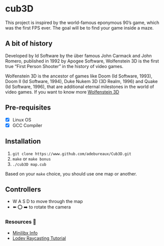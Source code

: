 # cub3D
This project is inspired by the world-famous eponymous 90’s game, which was the first FPS ever. The goal will be to
find your game inside a maze.

## A bit of history
Developed by Id Software by the über famous John Carmack and John Romero, published in 1992 by Apogee Software, Wolfenstein 3D is the first true “First Person
Shooter” in the history of video games.

Wolfenstein 3D is the ancestor of games like Doom (Id Software, 1993), Doom II
(Id Software, 1994), Duke Nukem 3D (3D Realm, 1996) and Quake (Id Software, 1996),
that are additional eternal milestones in the world of video games.
If you want to know more [Wolfenstein 3D](https://es.wikipedia.org/wiki/Wolfenstein_3D)

## Pre-requisites
- [x] Linux OS
- [x] GCC Compiler

## Installation
1. `git clone https://www.github.com/adebureaux/Cub3D.git`
2. `make` or `make bonus`
3. `./cub3D map.cub`

Based on your `make` choice, you should use one map or another.

## Controllers

- W A S D to move through the map
- :arrow_left: :o: :arrow_right: to rotate the camera


### Resources :book:
+ [Minilibx Info](https://qst0.github.io/ft_libgfx/)
+ [Lodev Raycasting Tutorial](https://lodev.org/cgtutor/raycasting.html)

